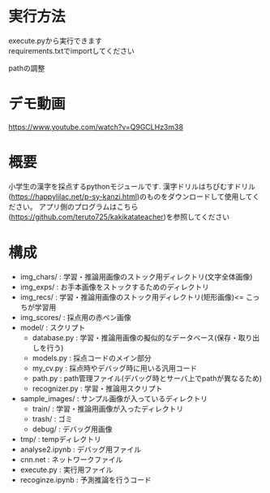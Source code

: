 # 実行方法
execute.pyから実行できます  
requirements.txtでimportしてください

pathの調整

# デモ動画
https://www.youtube.com/watch?v=Q9GCLHz3m38

# 概要
小学生の漢字を採点するpythonモジュールです.
漢字ドリルはちびむすドリル(https://happylilac.net/p-sy-kanzi.html)のものをダウンロードして使用してください。
アプリ側のプログラムはこちら(https://github.com/teruto725/kakikatateacher)を参照してください

# 構成
- img_chars/ : 学習・推論用画像のストック用ディレクトリ(文字全体画像)
- img_exps/ : お手本画像をストックするためのディレクトリ
- img_recs/ : 学習・推論用画像のストック用ディレクトリ(矩形画像)<= こっちが学習用
- img_scores/ : 採点用の赤ペン画像
- model/ : スクリプト
     - database.py : 学習・推論用画像の擬似的なデータベース(保存・取り出しを行う)
     - models.py : 採点コードのメイン部分
     - my_cv.py : 採点時やデバッグ時に用いる汎用コード
     - path.py : path管理ファイル(デバッグ時とサーバ上でpathが異なるため)
     - recognizer.py : 学習・推論用スクリプト
- sample_images/ : サンプル画像が入っているディレクトリ
     - train/ : 学習・推論用画像が入ったディレクトリ
     - trash/ : ゴミ
     - debug/ : デバッグ用画像
- tmp/ : tempディレクトリ
- analyse2.ipynb : デバッグ用ファイル
- cnn.net : ネットワークファイル
- execute.py : 実行用ファイル
- recoginze.ipynb : 予測推論を行うコード 
